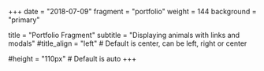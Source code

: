 +++
date = "2018-07-09"
fragment = "portfolio"
weight = 144
background = "primary"

title = "Portfolio Fragment"
subtitle = "Displaying animals with links and modals"
#title_align = "left" # Default is center, can be left, right or center

#height = "110px" # Default is auto
+++
